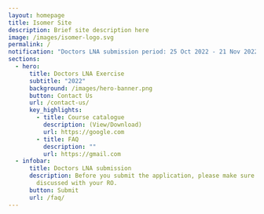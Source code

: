 ```yaml
---
layout: homepage
title: Isomer Site
description: Brief site description here
image: /images/isomer-logo.svg
permalink: /
notification: "Doctors LNA submission period: 25 Oct 2022 - 21 Nov 2022"
sections:
  - hero:
      title: Doctors LNA Exercise
      subtitle: "2022"
      background: /images/hero-banner.png
      button: Contact Us
      url: /contact-us/
      key_highlights:
        - title: Course catalogue
          description: (View/Download)
          url: https://google.com
        - title: FAQ
          description: ""
          url: https://gmail.com
  - infobar:
      title: Doctors LNA submission
      description: Before you submit the application, please make sure that you have
        discussed with your RO.
      button: Submit
      url: /faq/
---
```


